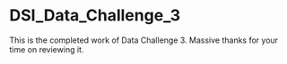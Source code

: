 # DSI_Data_Challenge_3

This is the completed work of Data Challenge 3. Massive thanks for your time on reviewing it.
